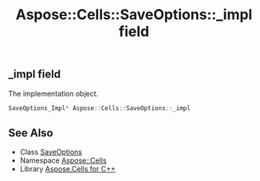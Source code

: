 ﻿---
title: Aspose::Cells::SaveOptions::_impl field
linktitle: _impl
second_title: Aspose.Cells for C++ API Reference
description: 'Aspose::Cells::SaveOptions::_impl field. The implementation object in C++.'
type: docs
weight: 2700
url: /cpp/aspose.cells/saveoptions/_impl/
---
## _impl field


The implementation object.

```cpp
SaveOptions_Impl* Aspose::Cells::SaveOptions::_impl
```

## See Also

* Class [SaveOptions](../)
* Namespace [Aspose::Cells](../../)
* Library [Aspose.Cells for C++](../../../)
